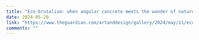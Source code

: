 ```yaml
---
title: "Eco-brutalism: when angular concrete meets the wonder of nature – in pictures"
date: 2024-05-20
link: "https://www.theguardian.com/artanddesign/gallery/2024/may/11/eco-brutalism-when-angular-concrete-meets-the-wonder-of-nature-in-pictures"
comments: ""
---
```


